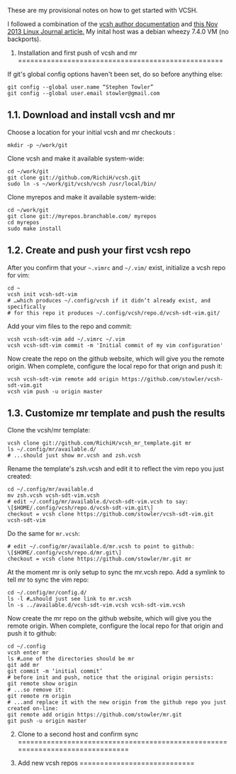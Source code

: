 These are my provisional notes on how to get started with VCSH. 


I followed a combination of the [vcsh author documentation](https://github.com/RichiH/vcsh/tree/master/doc) and [this Nov 2013 Linux Journal article.](http://www.linuxjournal.com/content/manage-your-configs-vcsh) My inital host was a debian wheezy 7.4.0 VM (no backports).


1. Installation and first push of vcsh and mr
==================================================

If git's global config options haven't been set, do so before anything else:
```
git config --global user.name “Stephen Towler”
git config --global user.email stowler@gmail.com
```

1.1. Download and install vcsh and mr
-----------------------------------

Choose a location for your initial vcsh and mr checkouts :

```
mkdir -p ~/work/git
```



Clone vcsh and make it available system-wide:
```
cd ~/work/git
git clone git://github.com/RichiH/vcsh.git
sudo ln -s ~/work/git/vcsh/vcsh /usr/local/bin/
```



Clone myrepos and make it available system-wide:
```
cd ~/work/git
git clone git://myrepos.branchable.com/ myrepos
cd myrepos
sudo make install
```


1.2. Create and push your first vcsh repo
-------------------------------------------

After you confirm that your `~.vimrc` and `~/.vim/` exist, initialize a vcsh repo for vim:
```
cd ~
vcsh init vcsh-sdt-vim
# …which produces ~/.config/vcsh if it didn’t already exist, and specifically
# for this repo it produces ~/.config/vcsh/repo.d/vcsh-sdt-vim.git/
```

Add your vim files to the repo and commit:
```
vcsh vcsh-sdt-vim add ~/.vimrc ~/.vim
vcsh vcsh-sdt-vim commit -m 'Initial commit of my vim configuration'
```

Now create the repo on the github website, which will give you the remote origin.
When complete, configure the local repo for that orign and push it:
```
vcsh vcsh-sdt-vim remote add origin https://github.com/stowler/vcsh-sdt-vim.git
vcsh vim push -u origin master
```

1.3. Customize mr template and push the results
--------------------------------------------------

Clone the vcsh/mr template:
```
vcsh clone git://github.com/RichiH/vcsh_mr_template.git mr
ls ~/.config/mr/available.d/
# ...should just show mr.vcsh and zsh.vcsh
```

Rename the template's zsh.vcsh and edit it to reflect the vim repo you just created:
```
cd ~/.config/mr/available.d
mv zsh.vcsh vcsh-sdt-vim.vcsh
# edit ~/.config/mr/available.d/vcsh-sdt-vim.vcsh to say:
\[$HOME/.config/vcsh/repo.d/vcsh-sdt-vim.git\]
checkout = vcsh clone https://github.com/stowler/vcsh-sdt-vim.git vcsh-sdt-vim
```

Do the same for `mr.vcsh`:
```
# edit ~/.config/mr/available.d/mr.vcsh to point to github:
\[$HOME/.config/vcsh/repo.d/mr.git\]
checkout = vcsh clone https://github.com/stowler/mr.git mr
```

At the moment mr is only setup to sync the mr.vcsh repo. Add a symlink to tell mr to sync the vim repo:
```
cd ~/.config/mr/config.d/
ls -l #…should just see link to mr.vcsh
ln -s ../available.d/vcsh-sdt-vim.vcsh vcsh-sdt-vim.vcsh
```

Now create the mr repo on the github website, which will give you the remote origin.
When complete, configure the local repo for that origin and push it to github:
```
cd ~/.config
vcsh enter mr
ls #…one of the directories should be mr
git add mr
git commit -m ‘initial commit’
# before init and push, notice that the original origin persists:
git remote show origin
# ...so remove it:
git remote rm origin
# ...and replace it with the new origin from the github repo you just created on-line:
git remote add origin https://github.com/stowler/mr.git
git push -u origin master
```

2. Clone to a second host and confirm sync
==============================================================================


3. Add new vcsh repos
============================

